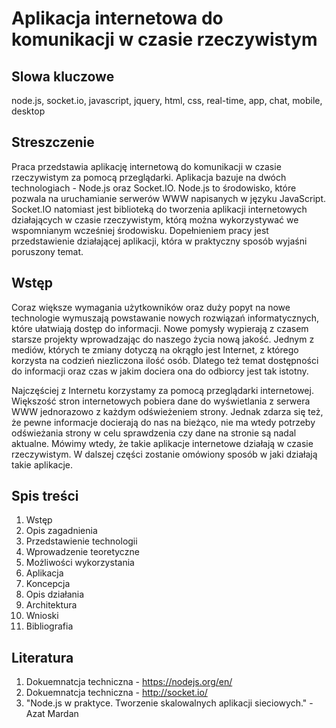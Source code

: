 # Aplikacja internetowa do komunikacji w czasie rzeczywistym

## Slowa kluczowe
node.js, socket.io, javascript, jquery, html, css, real-time, app, chat, mobile, desktop

## Streszczenie
Praca przedstawia aplikację internetową do komunikacji w czasie rzeczywistym za pomocą przeglądarki. Aplikacja bazuje na dwóch technologiach - Node.js oraz Socket.IO. Node.js to środowisko, które pozwala na uruchamianie serwerów WWW napisanych w języku JavaScript. Socket.IO natomiast jest biblioteką do tworzenia aplikacji internetowych działających w czasie rzeczywistym, którą można wykorzystywać we wspomnianym wcześniej środowisku. Dopełnieniem pracy jest przedstawienie działającej aplikacji, która w praktyczny sposób wyjaśni poruszony temat. 

## Wstęp
Coraz większe wymagania użytkowników oraz duży popyt na nowe technologie wymuszają powstawanie nowych rozwiązań informatycznych, które ułatwiają dostęp do informacji. Nowe pomysły wypierają z czasem starsze projekty wprowadzając do naszego życia nową jakość. Jednym z mediów, których te zmiany dotyczą na okrągło jest Internet, z którego korzysta na codzień niezliczona ilość osób. Dlatego też temat dostępności do informacji oraz czas w jakim dociera ona do odbiorcy jest tak istotny.

Najczęściej z Internetu korzystamy za pomocą przeglądarki internetowej. Większość stron internetowych pobiera dane do wyświetlania z serwera WWW jednorazowo z każdym odświeżeniem strony. Jednak zdarza się też, że pewne informacje docierają do nas na bieżąco, nie ma wtedy potrzeby odświeżania strony w celu sprawdzenia czy dane na stronie są nadal aktualne. Mówimy wtedy, że takie aplikacje internetowe działają w czasie rzeczywistym. W dalszej części zostanie omówiony sposób w jaki działają takie aplikacje.

## Spis treści
1. Wstęp
2. Opis zagadnienia
3. Przedstawienie technologii
  1. Wprowadzenie teoretyczne
  2. Możliwości wykorzystania
4. Aplikacja
  1. Koncepcja
  2. Opis działania
  3. Architektura
5. Wnioski
6. Bibliografia

## Literatura
1. Dokuemnatcja techniczna - https://nodejs.org/en/
2. Dokuemnatcja techniczna - http://socket.io/
3. "Node.js w praktyce. Tworzenie skalowalnych aplikacji sieciowych." - Azat Mardan
